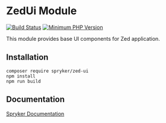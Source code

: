 # ZedUi Module
[![Build Status](https://travis-ci.org/spryker/zed-ui.svg)](https://travis-ci.org/spryker/zed-ui)
[![Minimum PHP Version](https://img.shields.io/badge/php-%3E%3D%207.3-8892BF.svg)](https://php.net/)

This module provides base UI components for Zed application.

## Installation

```
composer require spryker/zed-ui
npm install
npm run build
```

## Documentation

[Spryker Documentation](https://documentation.spryker.com/module_guide/overview.htm)
